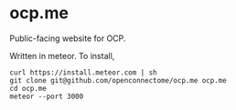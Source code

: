 ocp.me
======

Public-facing website for OCP. 

Written in meteor. To install,

```
curl https://install.meteor.com | sh
git clone git@github.com/openconnectome/ocp.me ocp.me
cd ocp.me
meteor --port 3000
```
